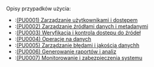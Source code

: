 Opisy przypadków użycia:
- :[(PU0001) Zarządzanie użytkownikami i dostępem](PU0001.md)
- :[(PU0002) Zarządzanie źródłami danych i metadanymi](PU0002.md)
- :[(PU0003) Weryfikacja i kontrola dostępu do źródeł](PU0003.md)
- :[(PU0004) Operacje na danych](PU0004.md)
- :[(PU0005) Zarządzanie błędami i jakością danychh](PU0005.md)
- :[(PU0006) Generowanie raportów i analiz](PU0006.md)
- :[(PU0007) Monitorowanie i zabezpieczenia systemu](PU0007.md)
